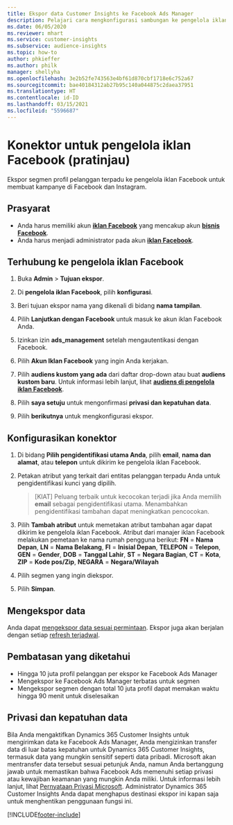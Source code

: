 ```yaml
---
title: Ekspor data Customer Insights ke Facebook Ads Manager
description: Pelajari cara mengkonfigurasi sambungan ke pengelola iklan Facebook.
ms.date: 06/05/2020
ms.reviewer: mhart
ms.service: customer-insights
ms.subservice: audience-insights
ms.topic: how-to
author: phkieffer
ms.author: philk
manager: shellyha
ms.openlocfilehash: 3e2b52fe743563e4bf61d870cbf1718e6c752a67
ms.sourcegitcommit: bae40184312ab27b95c140a044875c2daea37951
ms.translationtype: HT
ms.contentlocale: id-ID
ms.lasthandoff: 03/15/2021
ms.locfileid: "5596687"
---
```

# <a name="connector-for-facebook-ads-manager-preview"></a>Konektor untuk pengelola iklan Facebook (pratinjau)

Ekspor segmen profil pelanggan terpadu ke pengelola iklan Facebook untuk membuat kampanye di Facebook dan Instagram.

## <a name="prerequisites"></a>Prasyarat

- Anda harus memiliki akun [**iklan Facebook**](https://www.facebook.com/business/learn/lessons/step-by-step-ads-manager-account) yang mencakup akun [**bisnis Facebook**](https://business.facebook.com/).
- Anda harus menjadi administrator pada akun [**iklan Facebook**](https://www.facebook.com/business/learn/lessons/step-by-step-ads-manager-account).

## <a name="connect-to-facebook-ads-manager"></a>Terhubung ke pengelola iklan Facebook

1. Buka **Admin** > **Tujuan ekspor**.

1. Di **pengelola iklan Facebook**, pilih **konfigurasi**.

1. Beri tujuan ekspor nama yang dikenali di bidang **nama tampilan**.

1. Pilih **Lanjutkan dengan Facebook** untuk masuk ke akun iklan Facebook Anda.

1. Izinkan izin **ads_management** setelah mengautentikasi dengan Facebook.

1. Pilih **Akun Iklan Facebook** yang ingin Anda kerjakan.

1. Pilih **audiens kustom yang ada** dari daftar drop-down atau buat **audiens kustom baru**. Untuk informasi lebih lanjut, lihat [**audiens di pengelola iklan Facebook**](https://www.facebook.com/business/help/744354708981227?id=2469097953376494).

1. Pilih **saya setuju** untuk mengonfirmasi **privasi dan kepatuhan data**.

1. Pilih **berikutnya** untuk mengkonfigurasi ekspor.

## <a name="configure-the-connector"></a>Konfigurasikan konektor

1. Di bidang **Pilih pengidentifikasi utama Anda**, pilih **email**, **nama dan alamat**, atau **telepon** untuk dikirim ke pengelola iklan Facebook.

1. Petakan atribut yang terkait dari entitas pelanggan terpadu Anda untuk pengidentifikasi kunci yang dipilih.
   > [KIAT] Peluang terbaik untuk kecocokan terjadi jika Anda memilih **email** sebagai pengidentifikasi utama. Menambahkan pengidentifikasi tambahan dapat meningkatkan pencocokan.

1. Pilih **Tambah atribut** untuk memetakan atribut tambahan agar dapat dikirim ke pengelola iklan Facebook. Atribut dari manajer iklan Facebook melakukan pemetaan ke nama rumah pengguna berikut: **FN** = **Nama Depan**, **LN** = **Nama Belakang**, **FI** = **Inisial Depan**, **TELEPON** = **Telepon**, **GEN** = **Gender**, **DOB** = **Tanggal Lahir**, **ST** = **Negara Bagian**, **CT** = **Kota**, **ZIP** = **Kode pos/Zip**, **NEGARA** = **Negara/Wilayah**

1. Pilih segmen yang ingin diekspor.

1. Pilih **Simpan**.

## <a name="export-the-data"></a>Mengekspor data

Anda dapat [mengekspor data sesuai permintaan](export-destinations.md). Ekspor juga akan berjalan dengan setiap [refresh terjadwal](system.md#schedule-tab).

## <a name="known-limitations"></a>Pembatasan yang diketahui

- Hingga 10 juta profil pelanggan per ekspor ke Facebook Ads Manager 
- Mengekspor ke Facebook Ads Manager terbatas untuk segmen
- Mengekspor segmen dengan total 10 juta profil dapat memakan waktu hingga 90 menit untuk diselesaikan

## <a name="data-privacy-and-compliance"></a>Privasi dan kepatuhan data

Bila Anda mengaktifkan Dynamics 365 Customer Insights untuk mengirimkan data ke Facebook Ads Manager, Anda mengizinkan transfer data di luar batas kepatuhan untuk Dynamics 365 Customer Insights, termasuk data yang mungkin sensitif seperti data pribadi. Microsoft akan mentransfer data tersebut sesuai petunjuk Anda, namun Anda bertanggung jawab untuk memastikan bahwa Facebook Ads memenuhi setiap privasi atau kewajiban keamanan yang mungkin Anda miliki. Untuk informasi lebih lanjut, lihat [Pernyataan Privasi Microsoft](https://go.microsoft.com/fwlink/?linkid=396732).
Administrator Dynamics 365 Customer Insights Anda dapat menghapus destinasi ekspor ini kapan saja untuk menghentikan penggunaan fungsi ini.


[!INCLUDE[footer-include](../includes/footer-banner.md)]